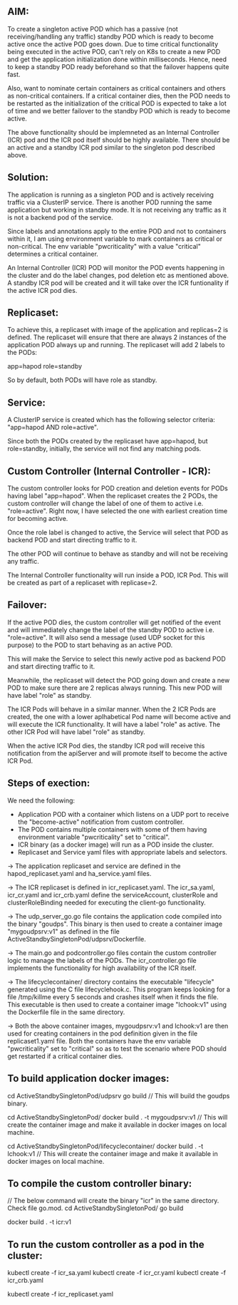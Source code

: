 

AIM:
----
To create a singleton active POD which has a passive (not receiving/handling any traffic) standby POD which is ready to become active once the active POD goes down.
Due to time critical functionality being executed in the active POD, can't rely on K8s to create a new POD and get the application initialization done within milliseconds. 
Hence, need to keep a standby POD ready beforehand so that the failover happens quite fast.

Also, want to nominate certain containers as critical containers and others as non-critical containers.
If a critical container dies, then the POD needs to be restarted as the initialization of the critical POD is expected to take a lot of time and we better failover
to the standby POD which is ready to become active.

The above functionality should be implemneted as an Internal Controller (ICR) pod and the ICR pod itself should be highly available.
There should be an active and a standby ICR pod similar to the singleton pod described above.


Solution:
---------

The application is running as a singleton POD and is actively receiving traffic via a ClusterIP service.
There is another POD running the same application but working in standby mode. It is not receiving any traffic as it is not a backend pod of the service.

Since labels and annotations apply to the entire POD and not to containers within it, I am using environment variable to mark containers as critical or non-critical.
The env variable "pwcriticality" with a value "critical" determines a critical container.

An Internal Controller (ICR) POD will monitor the POD events happening in the cluster and do the label changes, pod deletion etc as mentioned above.
A standby ICR pod will be created and it will take over the ICR funtionality if the active ICR pod dies.


Replicaset:
-----------
To achieve this, a replicaset with image of the application and replicas=2 is defined.
The replicaset will ensure that there are always 2 instances of the application POD always up and running.
The replicaset will add 2 labels to the PODs:

app=hapod
role=standby

So by default, both PODs will have role as standby.

Service:
--------
A ClusterIP service is created which has the following selector criteria:
"app=hapod AND role=active".

Since both the PODs created by the replicaset have app=hapod, but role=standby, initially, the service will not find any matching pods.


Custom Controller (Internal Controller - ICR):
------------------
The custom controller looks for POD creation and deletion events for PODs having label "app=hapod".
When the replicaset creates the 2 PODs, the custom controller will change the label of one of them to active i.e. "role=active".
Right now, I have selected the one with earliest creation time for becoming active.

Once the role label is changed to active, the Service will select that POD as backend POD and start directing traffic to it.

The other POD will continue to behave as standby and will not be receiving any traffic.

The Internal Controller functionality will run inside a POD, ICR Pod.
This will be created as part of a replicaset with replicase=2.

Failover:
---------

If the active POD dies, the custom controller will get notified of the event and will immediately change the label of the standby POD to active i.e. "role=active".
It will also send a message (used UDP socket for this purpose) to the POD to start behaving as an active POD.

This will make the Service to select this newly active pod as backend POD and start directing traffic to it.

Meanwhile, the replicaset will detect the POD going down and create a new POD to make sure there are 2 replicas always running.
This new POD will have label "role" as standby.

The ICR Pods will behave in a similar manner.
When the 2 ICR Pods are created, the one with a lower aplhabetical Pod name will become active and will execute the ICR functionality.
It will have a label "role" as active.
The other ICR Pod will have label "role" as standby.

When the active ICR Pod dies, the standby ICR pod will receive this notification from the apiServer and will promote itself to become
the active ICR Pod.

Steps of exection:
------------------

We need the following:

- Application POD with a container which listens on a UDP port to receive the "become-active" notification from custom controller.
- The POD contains multiple containers with some of them having environment variable "pwcriticality" set to "critical". 
- ICR binary (as a docker image) will run as a POD inside the cluster.
- Replicaset and Service yaml files with appropriate labels and selectors.


-> The application replicaset and service are defined in the hapod_replicaset.yaml and ha_service.yaml files.

-> The ICR replicaset is defined in icr_replicaset.yaml.
   The icr_sa.yaml, icr_cr.yaml and icr_crb.yaml define the serviceAccount, clusterRole and clusterRoleBinding needed for executing
   the client-go functionality.

-> The udp_server_go.go file contains the application code compiled into the binary "goudps".
   This binary is then used to create a container image "mygoudpsrv:v1" as defined in the file ActiveStandbySingletonPod/udpsrv/Dockerfile.

-> The main.go and podcontroller.go files contain the custom controller logic to manage the labels of the PODs.
   The icr_controller.go file implements the functionality for high availability of the ICR itself.

-> The lifecyclecontainer/ directory contains the executable "lifecycle" generated using the C file lifecyclehook.c.
   This program keeps looking for a file /tmp/killme every 5 seconds and crashes itself when it finds the file.
   This executable is then used to create a container image "lchook:v1" using the Dockerfile file in the same directory.

-> Both the above container images, mygoudpsrv:v1 and lchook:v1 are then used for creating containers in the pod definition given
   in the file replicaset1.yaml file.
   Both the containers have the env variable "pwcriticality" set to "critical" so as to test the scenario where POD should get restarted
   if a critical container dies.



To build application docker images:
-----------------------

cd ActiveStandbySingletonPod/udpsrv
go build // This will build the goudps binary.

cd ActiveStandbySingletonPod/
docker build . -t mygoudpsrv:v1 // This will create the container image and make it available in docker images on local machine.

cd ActiveStandbySingletonPod/lifecyclecontainer/
docker build . -t lchook:v1 // This will create the container image and make it available in docker images on local machine.


To compile the custom controller binary:
----------------------------------------

// The below command will create the binary "icr" in the same directory. Check file go.mod.
cd ActiveStandbySingletonPod/
go build

docker build . -t icr:v1

To run the custom controller as a pod in the cluster:
-----------------------------------------------------

kubectl create -f icr_sa.yaml
kubectl create -f icr_cr.yaml
kubectl create -f icr_crb.yaml

kubectl create -f icr_replicaset.yaml



